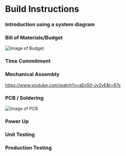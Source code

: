 # Build Instructions
### Introduction using a system diagram

### Bill of Materials/Budget
![Image of Budget](https://thesweeterman.github.io/TBD/BuildBudget.PNG)

### Time Commitment
### Mechanical Assembly

https://www.youtube.com/watch?v=aEnS0-Jy2vE&t=87s
### PCB / Soldering
![Image of PCB](https://thesweeterman.github.io/TBD/PCB.PNG)

### Power Up
### Unit Testing
### Production Testing

